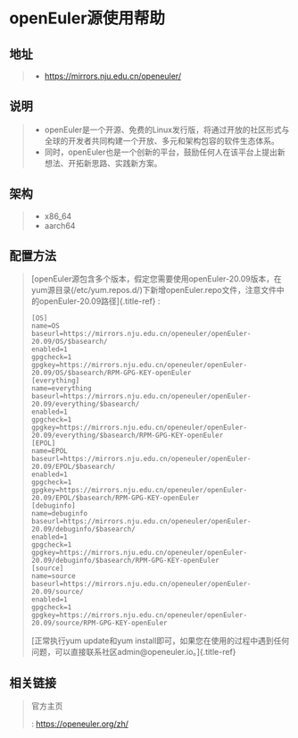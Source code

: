 # openEuler源使用帮助

## 地址

> -   <https://mirrors.nju.edu.cn/openeuler/>

## 说明

> -   openEuler是一个开源、免费的Linux发行版，将通过开放的社区形式与全球的开发者共同构建一个开放、多元和架构包容的软件生态体系。
> -   同时，openEuler也是一个创新的平台，鼓励任何人在该平台上提出新想法、开拓新思路、实践新方案。

## 架构

> -   x86_64
> -   aarch64

## 配置方法

> [openEuler源包含多个版本，假定您需要使用openEuler-20.09版本，在yum源目录(/etc/yum.repos.d/)下新增openEuler.repo文件，注意文件中的openEuler-20.09路径]{.title-ref}
> :
>
>     [OS]
>     name=OS
>     baseurl=https://mirrors.nju.edu.cn/openeuler/openEuler-20.09/OS/$basearch/
>     enabled=1
>     gpgcheck=1
>     gpgkey=https://mirrors.nju.edu.cn/openeuler/openEuler-20.09/OS/$basearch/RPM-GPG-KEY-openEuler
>     [everything]
>     name=everything
>     baseurl=https://mirrors.nju.edu.cn/openeuler/openEuler-20.09/everything/$basearch/
>     enabled=1
>     gpgcheck=1
>     gpgkey=https://mirrors.nju.edu.cn/openeuler/openEuler-20.09/everything/$basearch/RPM-GPG-KEY-openEuler
>     [EPOL]
>     name=EPOL
>     baseurl=https://mirrors.nju.edu.cn/openeuler/openEuler-20.09/EPOL/$basearch/
>     enabled=1
>     gpgcheck=1
>     gpgkey=https://mirrors.nju.edu.cn/openeuler/openEuler-20.09/EPOL/$basearch/RPM-GPG-KEY-openEuler
>     [debuginfo]
>     name=debuginfo
>     baseurl=https://mirrors.nju.edu.cn/openeuler/openEuler-20.09/debuginfo/$basearch/
>     enabled=1
>     gpgcheck=1
>     gpgkey=https://mirrors.nju.edu.cn/openeuler/openEuler-20.09/debuginfo/$basearch/RPM-GPG-KEY-openEuler
>     [source]
>     name=source
>     baseurl=https://mirrors.nju.edu.cn/openeuler/openEuler-20.09/source/
>     enabled=1
>     gpgcheck=1
>     gpgkey=https://mirrors.nju.edu.cn/openeuler/openEuler-20.09/source/RPM-GPG-KEY-openEuler
>
> [正常执行yum update和yum
> install即可，如果您在使用的过程中遇到任何问题，可以直接联系社区admin\@openeuler.io。]{.title-ref}

## 相关链接

> 官方主页
>
> :   <https://openeuler.org/zh/>
